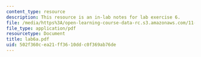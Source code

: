 ```yaml
---
content_type: resource
description: This resource is an in-lab notes for lab exercise 6.
file: /media/https%3A/open-learning-course-data-rc.s3.amazonaws.com/11-520-a-workshop-on-geographic-information-systems-fall-2005/502f360cea21ff3610ddc0f369ab76de_lab6a.pdf
file_type: application/pdf
resourcetype: Document
title: lab6a.pdf
uid: 502f360c-ea21-ff36-10dd-c0f369ab76de
---
```

